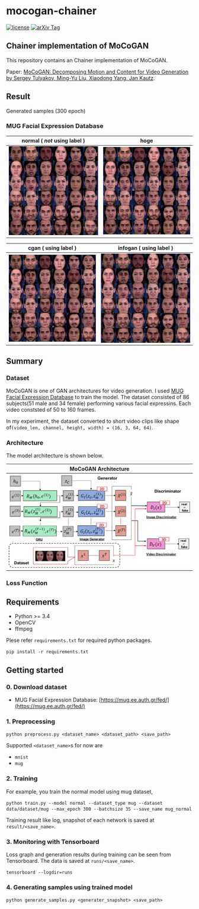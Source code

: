 # mocogan-chainer

[![license](https://img.shields.io/github/license/mashape/apistatus.svg)](https://github.com/piyo56/mocogan-chainer/blob/master/LICENSE)
[![arXiv Tag](https://img.shields.io/badge/arXiv-1610.07584-brightgreen.svg)](https://arxiv.org/abs/1707.04993)


## Chainer implementation of MoCoGAN

This repository contains an Chainer implementation of MoCoGAN.

Paper: [MoCoGAN: Decomposing Motion and Content for Video Generation by Sergey Tulyakov, Ming-Yu Liu, Xiaodong Yang, Jan Kautz](https://arxiv.org/abs/1707.04993).

## Result

Generated samples (300 epoch)

### MUG Facial Expression Database

|normal ( *not* using label )|hoge|
|---|---|
|![](doc/mug/normal.gif)|![](doc/mug/normal.gif)|

|cgan ( using label )|infogan ( using label )|
|---|---|
|![](doc/mug/normal.gif)|![](doc/mug/normal.gif)|

## Summary

### Dataset
MoCoGAN is one of GAN architectures for video generation. I used [MUG Facial Expression Database](https://mug.ee.auth.gr/fed/) to train the model. The dataset consisted of 86 subjects(51 male and 34 female) performing various facial expressins. Each video conststed of 50 to 160 frames.

In my experiment, the dataset converted to short video clips like shape of`(video_len, channel, height, width) = (16, 3, 64, 64)`. 

### Architecture
The model architecture is shown below.

|MoCoGAN Architecture|
|---|
|![](doc/mocogan-model.png)|

### Loss Function

## Requirements

- Python >= 3.4
- OpenCV
- ffmpeg

Plese refer `requirements.txt` for required python packages.
```
pip install -r requirements.txt
```

## Getting started

### 0. Download dataset

- MUG Facial Expression Database: [https://mug.ee.auth.gr/fed/](https://mug.ee.auth.gr/fed/)

### 1. Preprocessing

```
python preprocess.py <dataset_name> <dataset_path> <save_path>
```

Supported `<dataset_name>`s for now are

- `mnist`
- `mug`

### 2. Training

For example, you train the normal model using mug dataset, 

```
python train.py --model normal --dataset_type mug --dataset data/dataset/mug --max_epoch 300 --batchsize 35 --save_name mug_normal
```

Training result like log, snapshot of each network is saved at `result/<save_name>`.

### 3. Monitoring with Tensorboard

Loss graph and generation results during training can be seen from Tensorboard. The data is saved at `runs/<save_name>`.

```
tensorboard --logdir=runs
```

### 4. Generating samples using trained model

```
python generate_samples.py <generater_snapshot> <save_path>
```
